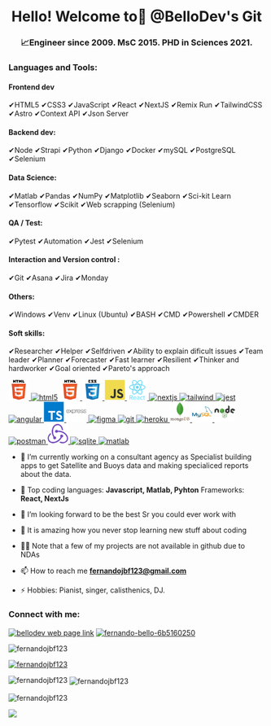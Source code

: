 <h1 align="center">Hello! Welcome to👋 @BelloDev's Git</h1>
<h3 align="center">📈Engineer since 2009. MsC 2015. PHD in Sciences 2021.</h3>
<h3 align="left">Languages and Tools:</h3>

<h4 align="left">Frontend dev</h4>
✔HTML5           ✔CSS3        ✔JavaScript                                                                                                                                                                                          
✔React           ✔NextJS      ✔Remix Run                                                                                                                                                                                             
✔TailwindCSS     ✔Astro       ✔Context API                                                                                                                                                                                   
✔Json Server        

<h4 align="left">Backend dev:</h4>
✔Node            ✔Strapi      ✔Python
✔Django          ✔Docker      ✔mySQL
✔PostgreSQL      ✔Selenium  

<h4 align="left">Data Science:</h4>
✔Matlab          ✔Pandas      ✔NumPy
✔Matplotlib      ✔Seaborn     ✔Sci-kit Learn
✔Tensorflow      ✔Scikit      ✔Web scrapping (Selenium)

<h4 align="left">QA / Test:</h4>
✔Pytest          ✔Automation ✔Jest
✔Selenium

<h4 align="left">Interaction and Version control :</h4>
✔Git             ✔Asana       ✔Jira
✔Monday
          
<h4 align="left">Others:</h4>
✔Windows        ✔Venv         ✔Linux (Ubuntu)
✔BASH           ✔CMD          ✔Powershell
✔CMDER          

<h4 align="left">Soft skills:</h4>
✔Researcher     ✔Helper      ✔Selfdriven
✔Ability to explain dificult issues
✔Team leader    ✔Planner     ✔Forecaster
✔Fast learner   ✔Resilient   ✔Thinker and hardworker
✔Goal oriented  ✔Pareto's approach

<p align="left"> 
<a href="https://www.python.org/" target="_blank" rel="noreferrer"> <img src="https://raw.githubusercontent.com/devicons/devicon/master/icons/html5/html5-original-wordmark.svg" alt="html5" width="40" height="40"/> </a> <a href="https://scikit-learn.org/stable/" target="_blank" rel="noreferrer"> <img src="https://scikit-learn.org/stable/_static/scikit-learn-logo-small.png" alt="html5" width="40" height="40"/></a> <a href="https://www.w3.org/html/" target="_blank" rel="noreferrer"> <img src="https://raw.githubusercontent.com/devicons/devicon/master/icons/html5/html5-original-wordmark.svg" alt="html5" width="40" height="40"/> </a> <a href="https://www.w3schools.com/css/" target="_blank" rel="noreferrer"> <img src="https://raw.githubusercontent.com/devicons/devicon/master/icons/css3/css3-original-wordmark.svg" alt="css3" width="40" height="40"/> </a> <a href="https://developer.mozilla.org/en-US/docs/Web/JavaScript" target="_blank" rel="noreferrer"> <img src="https://raw.githubusercontent.com/devicons/devicon/master/icons/javascript/javascript-original.svg" alt="javascript" width="40" height="40"/> </a> <a href="https://reactjs.org/" target="_blank" rel="noreferrer"> <img src="https://raw.githubusercontent.com/devicons/devicon/master/icons/react/react-original-wordmark.svg" alt="react" width="40" height="40"/> </a> <a href="https://nextjs.org/" target="_blank" rel="noreferrer"> <img src="https://cdn.worldvectorlogo.com/logos/nextjs-2.svg" alt="nextjs" width="40" height="40"/> </a> <a href="https://tailwindcss.com/" target="_blank" rel="noreferrer"> <img src="https://www.vectorlogo.zone/logos/tailwindcss/tailwindcss-icon.svg" alt="tailwind" width="40" height="40"/> </a> <a href="https://jestjs.io" target="_blank" rel="noreferrer"> <img src="https://www.vectorlogo.zone/logos/jestjsio/jestjsio-icon.svg" alt="jest" width="40" height="40"/> </a> <a href="https://angular.io" target="_blank" rel="noreferrer"> <img src="https://angular.io/assets/images/logos/angular/angular.svg" alt="angular" width="40" height="40"/> </a> <a href="https://www.typescriptlang.org/" target="_blank" rel="noreferrer"> <img src="https://raw.githubusercontent.com/devicons/devicon/master/icons/typescript/typescript-original.svg" alt="typescript" width="40" height="40"/> </a> <a href="https://expressjs.com" target="_blank" rel="noreferrer"> <img src="https://raw.githubusercontent.com/devicons/devicon/master/icons/express/express-original-wordmark.svg" alt="express" width="40" height="40"/> </a> <a href="https://www.figma.com/" target="_blank" rel="noreferrer"> <img src="https://www.vectorlogo.zone/logos/figma/figma-icon.svg" alt="figma" width="40" height="40"/> </a> <a href="https://git-scm.com/" target="_blank" rel="noreferrer"> <img src="https://www.vectorlogo.zone/logos/git-scm/git-scm-icon.svg" alt="git" width="40" height="40"/> </a> <a href="https://heroku.com" target="_blank" rel="noreferrer"> <img src="https://www.vectorlogo.zone/logos/heroku/heroku-icon.svg" alt="heroku" width="40" height="40"/> </a>  <a href="https://www.mongodb.com/" target="_blank" rel="noreferrer"> <img src="https://raw.githubusercontent.com/devicons/devicon/master/icons/mongodb/mongodb-original-wordmark.svg" alt="mongodb" width="40" height="40"/> </a> <a href="https://www.mysql.com/" target="_blank" rel="noreferrer"> <img src="https://raw.githubusercontent.com/devicons/devicon/master/icons/mysql/mysql-original-wordmark.svg" alt="mysql" width="40" height="40"/> </a> <a href="https://nodejs.org" target="_blank" rel="noreferrer"> <img src="https://raw.githubusercontent.com/devicons/devicon/master/icons/nodejs/nodejs-original-wordmark.svg" alt="nodejs" width="40" height="40"/> </a> <a href="https://postman.com" target="_blank" rel="noreferrer"> <img src="https://www.vectorlogo.zone/logos/getpostman/getpostman-icon.svg" alt="postman" width="40" height="40"/> </a>  <a href="https://redux.js.org" target="_blank" rel="noreferrer"> <img src="https://raw.githubusercontent.com/devicons/devicon/master/icons/redux/redux-original.svg" alt="redux" width="40" height="40"/> </a> <a href="https://www.sqlite.org/" target="_blank" rel="noreferrer"> <img src="https://www.vectorlogo.zone/logos/sqlite/sqlite-icon.svg" alt="sqlite" width="40" height="40"/> </a> <a href="https://www.mathworks.com/" target="_blank" rel="noreferrer"> <img src="https://upload.wikimedia.org/wikipedia/commons/2/21/Matlab_Logo.png" alt="matlab" width="40" height="40"/></a></p>


- 🔭 I’m currently working on a consultant agency as Specialist building apps to get Satellite and Buoys data and making specialiced reports about the data.

- 💬 Top coding languages: **Javascript, Matlab, Pyhton** Frameworks: **React, NextJs**

- 🤝 I’m looking forward to be the best Sr you could ever work with

- 🌱 It is amazing how you never stop learning new stuff about coding

- 👨‍💻 Note that a few of my projects are not available in github due to NDAs

- 📫 How to reach me **fernandojbf123@gmail.com**

- ⚡ Hobbies: Pianist, singer, calisthenics, DJ.

<h3 align="left">Connect with me:</h3>
<p align="left">
<a href="https://kaleidoscopic-monstera-51a0ca.netlify.app/" target="blank"><img align="center" src="https://raw.githubusercontent.com/rahuldkjain/github-profile-readme-generator/master/src/images/icons/Social/devto.svg" alt="bellodev web page link" height="30" width="40" /></a>
<a href="https://linkedin.com/in/fernando-bello-6b5160250" target="blank"><img align="center" src="https://raw.githubusercontent.com/rahuldkjain/github-profile-readme-generator/master/src/images/icons/Social/linked-in-alt.svg" alt="fernando-bello-6b5160250" height="30" width="40" /></a>
</p>

<p align="left"> <img src="https://komarev.com/ghpvc/?username=fernandojbf123&label=Profile%20views&color=0e75b6&style=flat" alt="fernandojbf123" /> </p>

<p align="left"> <a href="https://github.com/ryo-ma/github-profile-trophy"><img src="https://github-profile-trophy.vercel.app/?username=fernandojbf123" alt="fernandojbf123" /></a> </p>

<p><img align="left" src="https://github-readme-stats.vercel.app/api/top-langs?username=fernandojbf123&show_icons=true&locale=en&layout=compact" alt="fernandojbf123" /></p>

<p>&nbsp;<img align="center" src="https://github-readme-stats.vercel.app/api?username=fernandojbf123&show_icons=true&locale=en" alt="fernandojbf123" /></p>

<p><img align="center" src="https://github-readme-streak-stats.herokuapp.com/?user=fernandojbf123&" alt="fernandojbf123" /></p>

<a href="https://github.com/fernandojbf123"><img src="https://avatars.githubusercontent.com/u/111673577?v=4" width="60px" /></a>

